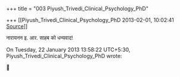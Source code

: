 +++
title = "003 Piyush_Trivedi_Clinical_Psychology_PhD"

+++
[[Piyush_Trivedi_Clinical_Psychology_PhD	2013-02-01, 10:02:41 [Source](https://groups.google.com/g/bvparishat/c/0z7cUSH8pOY)]]



नारायनन इ. आर. साहब को धन्यवाद!

  
On Tuesday, 22 January 2013 13:58:22 UTC+5:30, Piyush_Trivedi_Clinical_Psychology_PhD wrote:



